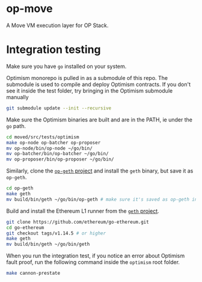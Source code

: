 # op-move

A Move VM execution layer for OP Stack.

# Integration testing

Make sure you have `go` installed on your system.

Optimism monorepo is pulled in as a submodule of this repo. The submodule is used to compile and deploy Optimism contracts.
If you don't see it inside the test folder, try bringing in the Optimism submodule manually
```bash
git submodule update --init --recursive
```

Make sure the Optimism binaries are built and are in the PATH, ie under the `go` path.
```bash
cd moved/src/tests/optimism
make op-node op-batcher op-proposer
mv op-node/bin/op-node ~/go/bin/
mv op-batcher/bin/op-batcher ~/go/bin/
mv op-proposer/bin/op-proposer ~/go/bin/
```

Similarly, clone the [`op-geth` project](https://github.com/ethereum-optimism/op-geth) and install the `geth` binary, but save it as `op-geth`.
```bash
cd op-geth
make geth
mv build/bin/geth ~/go/bin/op-geth # make sure it's saved as op-geth instead of geth
```

Build and install the Ethereum L1 runner from the [`geth` project](https://github.com/ethereum/go-ethereum).
```bash
git clone https://github.com/ethereum/go-ethereum.git
cd go-ethereum
git checkout tags/v1.14.5 # or higher
make geth
mv build/bin/geth ~/go/bin/geth
```

When you run the integration test, if you notice an error about Optimism fault proof, run the following command inside the `optimism` root folder.
```bash
make cannon-prestate
```
